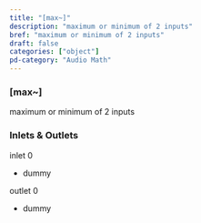 ```yaml
---
title: "[max~]"
description: "maximum or minimum of 2 inputs"
bref: "maximum or minimum of 2 inputs"
draft: false
categories: ["object"]
pd-category: "Audio Math"
---
```


### [max~]

maximum or minimum of 2 inputs

### Inlets & Outlets

inlet 0

 - dummy

outlet 0

 - dummy
 
